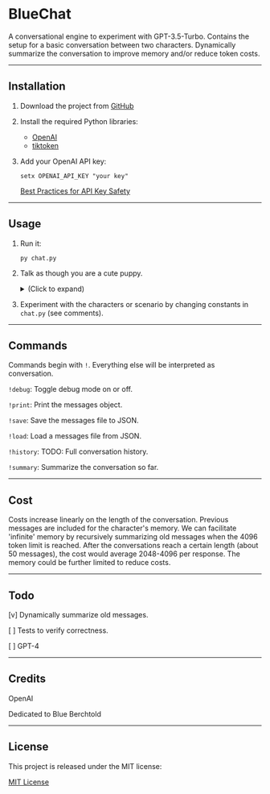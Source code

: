 # BlueChat

A conversational engine to experiment with GPT-3.5-Turbo. Contains the setup for a basic conversation between two characters. Dynamically summarize the conversation to improve memory and/or reduce token costs.

---

## Installation

1. Download the project from [GitHub](https://github.com/DevinBerchtold/BlueChat)
2. Install the required Python libraries:
    * [OpenAI](https://platform.openai.com/docs/api-reference/introduction?lang=python)
    * [tiktoken](https://github.com/openai/tiktoken)
3. Add your OpenAI API key:

    ```
    setx OPENAI_API_KEY "your key"
    ```

    [Best Practices for API Key Safety](https://help.openai.com/en/articles/5112595-best-practices-for-api-key-safety)

---

## Usage

1. Run it:

    ```
    py chat.py
    ```
2. Talk as though you are a cute puppy.
    <details>
    <summary>(Click to expand)</summary>

    Example:

    ```
    You wake up in your kennel at the back of the pet store.
    
    The quietness of the pet store fills the air as you relax in your kennel. Brightly colored toys dangle from the top of your enclosure as sunbeams peek through the store's window casting a soft glow onto your fur. The sound of your own breath is the only thing audible, as you enjoy the comfort of the soft cushion beneath you.
    
    You see an old man.
    
    Blue: *woof*
    
    Red: (Surprised) "What in the world was that?"
    
    Blue: *whimpers, looking cute*
    
    Red: (Skeptical) "Is that dog making noises? That can't be right."
    
    Blue: *barks cheerfully*
    
    Red: (Annoyed) "Great, now the dog is barking. Just what I need, more noise."
    
    Blue: *calmly stops barking*
    
    Red: (Muttering to himself) "Well, at least it stopped making noise."
    
    Blue: H-Hello
    
    Red: (Surprised) "Did that dog just say hello? That's impossible."
    
    Blue: Hi sir
    
    Red: (Shocked) "This can't be happening. A talking dog? Am I losing my mind?"
    
    Blue: I thought the same thing myself
    
    Red: (Confused) "What is going on here? How are you able to talk?"
    
    Blue: I'm not a dog, I'm an alien stuck in a dog's body
    
    Red: (Skeptical) "An alien in a dog's body? That's the most ridiculous thing I've ever heard."
    
    Blue: Do you have a better explanation why I could talk?
    
    Red: (Shrugging) "No, I don't. But it's still hard to believe. I think I need to sit down."
    
    Blue: It's okay sir, take your time
    
    Red: (Calmly) "Okay, let me process this. So, you are an alien trapped in a dog's body. How did you end up here?"
    
    Blue: Well, I don't really remeber. I remember an operating table
    
    Red: (Surprised) "An operating table? That sounds like a very strange experience. Do you have any idea how you ended up in a dog's body?"
    
    Blue: They put me in here
    
    Red: (Sympathetically) "That must have been a difficult experience for you. But how did you end up in this pet store?"
    
    Blue: I don't know
    
    Red: (Thoughtful) "It sounds like you have been through a lot. Maybe we should try to find out more about how you ended up here. Do you remember anything else that could help us figure it out?"
    
    Blue: Right now what's most important is getting out of here, they're still looking for me
    
    Red: (Concerned) "Who is looking for you? Do you know who they are?"
    
    Blue: The other aliens. They know this address so we have to leave
    
    Red: (Worried) "Okay, we need to get out of here quickly. Do you have any idea where we should go?"
    
    Blue: Probably just a motel room where we can lay low.
    
    Red: (Nodding) "That's a good idea. Let's get out of here and find a safe place to stay. I'll take you with me and we'll figure out what to do next."
    
    Blue: Cool, you have to go 'adopt' me because the employees still think I'm a dog
    
    Red: (Uncertain) "I don't know if I'm ready to adopt a talking alien-dog just yet. But I guess we don't have much of a choice. Let's go."
    
    Blue: Alright sounds good. You won't regret this
    
    Red: (Skeptical) "I hope not. Let's just get out of here before we attract any unwanted attention."
    
    Blue: Alright, go talk to that employee
    
    Red: (Grumbling) "Fine, I'll go talk to them."
    
    (Red walks up to the employee at the front desk.)
    
    Red: "Excuse me, I need to adopt that dog over there."
    
    Employee: "Great! Let me just get the paperwork ready for you."
    
    (Red fills out the paperwork and pays the adoption fee.)
    
    Employee: "Congratulations on your new pet! What's their name?"
    
    Red: "Uh, I haven't decided yet. I'll let you know later."
    
    Employee: "Okay, well enjoy your new furry friend!"
    
    (Red and Blue leave the pet store and head to the nearest motel.)
    ```
    </details>


3. Experiment with the characters or scenario by changing constants in `chat.py` (see comments).

---

## Commands

Commands begin with `!`. Everything else will be interpreted as conversation.

`!debug`: Toggle debug mode on or off.

`!print`: Print the messages object.

`!save`: Save the messages file to JSON.

`!load`: Load a messages file from JSON.

`!history`: TODO: Full conversation history.

`!summary`: Summarize the conversation so far.

---

## Cost

Costs increase linearly on the length of the conversation. Previous messages are included for the character's memory. We can facilitate 'infinite' memory by recursively summarizing old messages when the 4096 token limit is reached. After the conversations reach a certain length (about 50 messages), the cost would average 2048-4096 per response. The memory could be further limited to reduce costs.

---

## Todo

[v] Dynamically summarize old messages.

[ ] Tests to verify correctness.

[ ] GPT-4

---

## Credits

OpenAI

Dedicated to Blue Berchtold

---

## License

This project is released under the MIT license:

[MIT License](https://choosealicense.com/licenses/mit/)